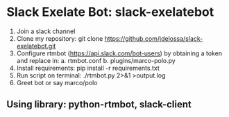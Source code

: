 Slack Exelate Bot: slack-exelatebot
=============
1. Join a slack channel
2. Clone my repository: git clone https://github.com/jdelossa/slack-exelatebot.git
3. Configure rtmbot (https://api.slack.com/bot-users) by obtaining a token and replace in:
    a. rtmbot.conf
    b. plugins/marco-polo.py
4. Install requirements: pip install -r requirements.txt
5. Run script on terminal: ./rtmbot.py 2>&1 >output.log
6. Greet bot or say marco/polo

Using library: python-rtmbot, slack-client
-----------


